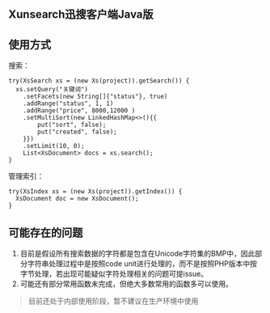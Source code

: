 Xunsearch迅搜客户端Java版
---


## 使用方式

搜索：
```
try(XsSearch xs = (new Xs(project)).getSearch()) {
  xs.setQuery("关键词")
    .setFacets(new String[]{"status"}, true)
    .addRange("status", 1, 1)
    .addRange("price", 8000,12000 )
    .setMultiSort(new LinkedHashMap<>(){{
        put("sort", false);
        put("created", false);
    }})
    .setLimit(10, 0);
    List<XsDocument> docs = xs.search();
}
```

管理索引：
```
try(XsIndex xs = (new Xs(project)).getIndex()) {
  XsDocument doc = new XsDocument();
}
```


## 可能存在的问题

1. 目前是假设所有搜索数据的字符都是包含在Unicode字符集的BMP中，因此部分字符串处理过程中是按照code unit进行处理的，而不是按照PHP版本中按字节处理，若出现可能疑似字符处理相关的问题可提issue。
2. 可能还有部分常用函数未完成，但绝大多数常用的函数多可以使用。

> 目前还处于内部使用阶段，暂不建议在生产环境中使用